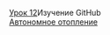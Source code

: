 
[Урок 12](https://aleksander7kovcheg.github.io/bootstrap-project1/)Изучение GitHub<br>
[Автономное отопление](http://aleksander7kovcheg.github.io/project/src/)

